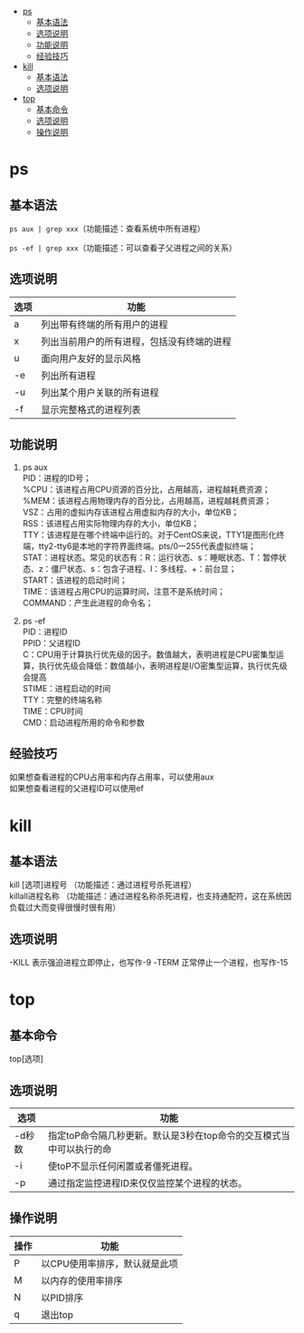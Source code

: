 - [ps](#ps)
  - [基本语法](#基本语法)
  - [选项说明](#选项说明)
  - [功能说明](#功能说明)
  - [经验技巧](#经验技巧)
- [kill](#kill)
  - [基本语法](#基本语法-1)
  - [选项说明](#选项说明-1)
- [top](#top)
  - [基本命令](#基本命令)
  - [选项说明](#选项说明-2)
  - [操作说明](#操作说明)

# ps

## 基本语法  

`ps aux | grep xxx`（功能描述：查看系统中所有进程）  

`ps -ef | grep xxx`（功能描述：可以查看子父进程之间的关系）

## 选项说明

| 选项 | 功能                                       |
| ---- | ------------------------------------------ |
| a    | 列出带有终端的所有用户的进程               |
| x    | 列出当前用户的所有进程，包括没有终端的进程 |
| u    | 面向用户友好的显示风格                     |
| -e   | 列出所有进程                               |
| -u   | 列出某个用户关联的所有进程                 |
| -f   | 显示完整格式的进程列表                     |

## 功能说明  
1. ps aux  
   PID：进程的ID号；  
   %CPU：该进程占用CPU资源的百分比，占用越高，进程越耗费资源；  
   %MEM：该进程占用物理内存的百分比，占用越高，进程越耗费资源；  
   VSZ：占用的虚拟内存该进程占用虚拟内存的大小，单位KB；  
   RSS：该进程占用实际物理内存的大小，单位KB；  
   TTY：该进程是在哪个终端中运行的。对于CentOS来说，TTY1是图形化终端，tty2-tty6是本地的字符界面终端。pts/0一255代表虚拟终端；  
   STAT：进程状态。常见的状态有：R：运行状态、s：睡眠状态、T：暂停状态、z：僵尸状态、s：包含子进程、l：多线程、+：前台显；  
   START：该进程的启动时间；  
   TIME：该进程占用CPU的运算时间，注意不是系统时间；  
   COMMAND：产生此进程的命令名；

2. ps -ef  
   PID：进程ID  
   PPID：父进程ID  
   C：CPU用于计算执行优先级的因子。数值越大，表明进程是CPU密集型运算，执行优先级会降低：数值越小，表明进程是I/O密集型运算，执行优先级会提高  
   STIME：进程启动的时间  
   TTY：完整的终端名称  
   TIME：CPU时间  
   CMD：启动进程所用的命令和参数

## 经验技巧

如果想查看进程的CPU占用率和内存占用率，可以使用aux  
如果想查看进程的父进程ID可以使用ef  

# kill

## 基本语法

kill \[选项\]进程号 （功能描述：通过进程号杀死进程）  
killall进程名称 （功能描述：通过进程名称杀死进程，也支持通配符，这在系统因负载过大而变得很慢时很有用）  

## 选项说明

-KILL 表示强迫进程立即停止，也写作-9
-TERM 正常停止一个进程，也写作-15

# top
## 基本命令

top[选项]

## 选项说明

| 选项   | 功能                                                                |
| ------ | ------------------------------------------------------------------- |
| -d秒数 | 指定toP命令隔几秒更新。默认是3秒在top命令的交互模式当中可以执行的命 | 令： |
| -i     | 使toP不显示任何闲置或者僵死进程。                                   |
| -p     | 通过指定监控进程ID来仅仅监控某个进程的状态。                        |

## 操作说明

| 操作 | 功能                          |
| ---- | ----------------------------- |
| P    | 以CPU使用率排序，默认就是此项 |
| M    | 以内存的使用率排序            |
| N    | 以PID排序                     |
| q    | 退出top                       |